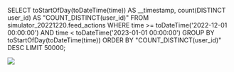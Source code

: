 SELECT toStartOfDay(toDateTime(time)) AS __timestamp,
       count(DISTINCT user_id) AS "COUNT_DISTINCT(user_id)"
FROM simulator_20221220.feed_actions
WHERE time >= toDateTime('2022-12-01 00:00:00')
  AND time < toDateTime('2023-01-01 00:00:00')
GROUP BY toStartOfDay(toDateTime(time))
ORDER BY "COUNT_DISTINCT(user_id)" DESC
LIMIT 50000;

<img src="https://github.com/avgalkov/Analytic-projects/blob/main/social%20app/assets/DAU.jpg"/>